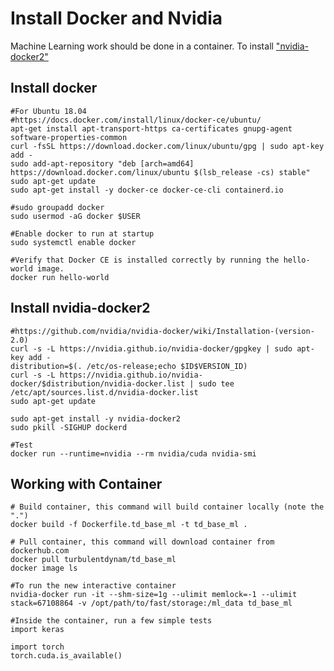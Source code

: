 # Install Docker and Nvidia 
Machine Learning work should be done in a container. To install ["nvidia-docker2"](https://github.com/NVIDIA/nvidia-docker/wiki/Installation-(version-2.0)#prerequisites)


## Install docker
```
#For Ubuntu 18.04
#https://docs.docker.com/install/linux/docker-ce/ubuntu/
apt-get install apt-transport-https ca-certificates gnupg-agent software-properties-common
curl -fsSL https://download.docker.com/linux/ubuntu/gpg | sudo apt-key add -
sudo add-apt-repository "deb [arch=amd64] https://download.docker.com/linux/ubuntu $(lsb_release -cs) stable"
sudo apt-get update
sudo apt-get install -y docker-ce docker-ce-cli containerd.io

#sudo groupadd docker
sudo usermod -aG docker $USER

#Enable docker to run at startup
sudo systemctl enable docker

#Verify that Docker CE is installed correctly by running the hello-world image.
docker run hello-world
```


## Install nvidia-docker2
```
#https://github.com/nvidia/nvidia-docker/wiki/Installation-(version-2.0)
curl -s -L https://nvidia.github.io/nvidia-docker/gpgkey | sudo apt-key add -
distribution=$(. /etc/os-release;echo $ID$VERSION_ID)
curl -s -L https://nvidia.github.io/nvidia-docker/$distribution/nvidia-docker.list | sudo tee /etc/apt/sources.list.d/nvidia-docker.list
sudo apt-get update

sudo apt-get install -y nvidia-docker2
sudo pkill -SIGHUP dockerd

#Test
docker run --runtime=nvidia --rm nvidia/cuda nvidia-smi
```
 
## Working with Container
```
# Build container, this command will build container locally (note the ".")
docker build -f Dockerfile.td_base_ml -t td_base_ml .

# Pull container, this command will download container from dockerhub.com
docker pull turbulentdynam/td_base_ml
docker image ls

#To run the new interactive container
nvidia-docker run -it --shm-size=1g --ulimit memlock=-1 --ulimit stack=67108864 -v /opt/path/to/fast/storage:/ml_data td_base_ml

#Inside the container, run a few simple tests
import keras

import torch
torch.cuda.is_available()

``` 
 
